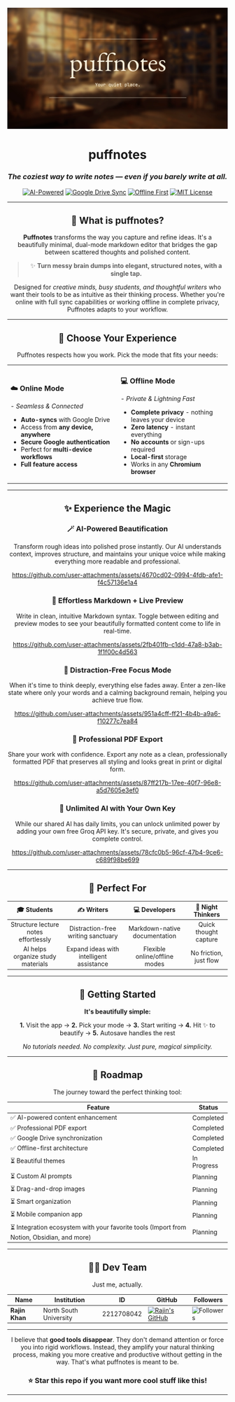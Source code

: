 ![Puffnotes Banner](./docs/puffnotesbanneralt.png)

<div align="center">

# puffnotes  
### *The coziest way to write notes — even if you barely write at all.*

[![AI-Powered](https://img.shields.io/badge/✨_AI_Powered-blueviolet?style=for-the-badge&logo=sparkles)](https://groq.com/)  [![Google Drive Sync](https://img.shields.io/badge/☁️_Google_Drive_Sync-4285F4?style=for-the-badge&logo=google-drive)](https://www.google.com/drive/)  [![Offline First](https://img.shields.io/badge/💾_Offline_Ready-8ca7ff?style=for-the-badge&logo=database)]()
[![MIT License](https://img.shields.io/badge/📄_MIT_License-green?style=for-the-badge&logo=opensourceinitiative)]()

---

## 💭 What is puffnotes?

**Puffnotes** transforms the way you capture and refine ideas. It's a beautifully minimal, dual-mode markdown editor that bridges the gap between scattered thoughts and polished content.

> ✨ **Turn messy brain dumps into elegant, structured notes, with a single tap.**

Designed for *creative minds, busy students, and thoughtful writers* who want their tools to be as intuitive as their thinking process. Whether you're online with full sync capabilities or working offline in complete privacy, Puffnotes adapts to your workflow.

---

## 🎯 Choose Your Experience

Puffnotes respects how you work. Pick the mode that fits your needs:

<table>
<tr>
<td width="50%">

### ☁️ **Online Mode**
*- Seamless & Connected*

- **Auto-syncs** with Google Drive
- Access from **any device, anywhere**
- **Secure Google authentication**
- Perfect for **multi-device workflows**
- **Full feature access**

</td>
<td width="50%">

### 💻 **Offline Mode** 
*- Private & Lightning Fast*

- **Complete privacy** - nothing leaves your device
- **Zero latency** - instant everything
- **No accounts** or sign-ups required
- **Local-first** storage
- Works in any **Chromium browser**

</td>
</tr>
</table>

---

## ✨ Experience the Magic

### 🪄 **AI-Powered Beautification**
Transform rough ideas into polished prose instantly. Our AI understands context, improves structure, and maintains your unique voice while making everything more readable and professional.

https://github.com/user-attachments/assets/4670cd02-0994-4fdb-afe1-f4c57136e1a4

### 📝 **Effortless Markdown + Live Preview**
Write in clean, intuitive Markdown syntax. Toggle between editing and preview modes to see your beautifully formatted content come to life in real-time.

https://github.com/user-attachments/assets/2fb401fb-c1dd-47a8-b3ab-1f1f00c4d563

### 🧘 **Distraction-Free Focus Mode**
When it's time to think deeply, everything else fades away. Enter a zen-like state where only your words and a calming background remain, helping you achieve true flow.

https://github.com/user-attachments/assets/951a4cff-ff21-4b4b-a9a6-f10277c7ea84

### 📄 **Professional PDF Export**
Share your work with confidence. Export any note as a clean, professionally formatted PDF that preserves all styling and looks great in print or digital form.

https://github.com/user-attachments/assets/87ff217b-17ee-40f7-96e8-a5d7605e3ef0

### 🔑 **Unlimited AI with Your Own Key**
While our shared AI has daily limits, you can unlock unlimited power by adding your own free Groq API key. It's secure, private, and gives you complete control.

https://github.com/user-attachments/assets/78cfc0b5-96cf-47b4-9ce6-c689f98be699

---

## 🎨 Perfect For

<div align="center">

| 🎓 **Students** | ✍️ **Writers** | 💻 **Developers** | 🌙 **Night Thinkers** |
|:---:|:---:|:---:|:---:|
| Structure lecture notes effortlessly | Distraction-free writing sanctuary | Markdown-native documentation | Quick thought capture |
| AI helps organize study materials | Expand ideas with intelligent assistance | Flexible online/offline modes | No friction, just flow |

</div>

---

## 🏁 Getting Started

<div align="center">

**It's beautifully simple:**

**1.** Visit the app → **2.** Pick your mode → **3.** Start writing → **4.** Hit ✨ to beautify → **5.** Autosave handles the rest

*No tutorials needed. No complexity. Just pure, magical simplicity.*

</div>

---

## 🔮 Roadmap

The journey toward the perfect thinking tool:

| Feature                                                                                    | Status      |
|--------------------------------------------------------------------------------------------|-------------|
| ✅ AI-powered content enhancement                                                          | Completed   |
| ✅ Professional PDF export                                                                 | Completed   |
| ✅ Google Drive synchronization                                                            | Completed   |
| ✅ Offline-first architecture                                                              | Completed   |
| ⏳ Beautiful themes                                                                        | In Progress |
| ⏳ Custom AI prompts                                                                       | Planning    |
| ⏳ Drag-and-drop images                                                                    | Planning    |
| ⏳ Smart organization                                                                      | Planning    |
| ⏳ Mobile companion app                                                                    | Planning    |
| ⏳ Integration ecosystem with your favorite tools (Import from Notion, Obsidian, and more) | Planning    |

---

## **👨‍💻 Dev Team**

Just me, actually.

| Name                      | Institution             | ID | GitHub | Followers |
|---------------------------|-------------------------|--  |--------|------|
| **Rajin Khan**            | North South University | 2212708042 | [![Rajin's GitHub](https://img.shields.io/badge/-rajin--khan-181717?style=for-the-badge&logo=github&logoColor=white)](https://github.com/rajin-khan) | ![Followers](https://img.shields.io/github/followers/rajin-khan?label=Follow&style=social) |

---

I believe that **good tools disappear**. They don't demand attention or force you into rigid workflows. Instead, they amplify your natural thinking process, making you more creative and productive without getting in the way.
That's what puffnotes is meant to be.

### ⭐ **Star this repo if you want more cool stuff like this!**

---

</div>